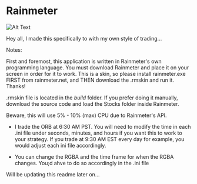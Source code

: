 # Rainmeter

![Alt Text](https://media4.giphy.com/media/7pDZjSzpv2RnoBP4Rx/giphy.gif)

Hey all, I made this specifically to with my own style of trading...

Notes:

First and foremost, this application is written in Rainmeter's own programming language. You must download Rainmeter and place it on your screen in order for it to work. This is a skin, so please install rainmeter.exe FIRST from rainmeter.net, and THEN download the .rmskin and run it. Thanks!

.rmskin file is located in the *build* folder. If you prefer doing it manually, download the source code and load the Stocks folder inside Rainmeter.

Beware, this will use 5% - 10% (max) CPU due to Rainmeter's API.

- I trade the ORB at 6:30 AM PST. You will need to modify the time in each .ini file under seconds, minutes, and hours if you want this to work to your strategy. If you trade at 9:30 AM EST every day for example, you would adjust each ini file accordingly.

- You can change the RGBA and the time frame for when the RGBA changes. You;d ahve to do so accordingly in the .ini file



Will be updating this readme later on...
